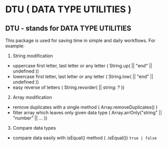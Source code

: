 
# DTU ( DATA TYPE UTILITIES )

## DTU - stands for DATA TYPE UTILITIES

This package is used for saving time in simple and daily workflows. For example: 
  1. String modification

  * uppercase first letter, last letter or any letter ( String.up( <number> || "end" || undefined ))
  * lowercase first letter, last letter or any letter ( String.low( <number> || "end" || undefined ))
  * easy reverse of letters ( String.revorder( <string> || string: ? ))

  2. Array modification

  * remove duplicates with a single method ( Array.removeDuplicates() )
  * filter array which leaves only given data type ( Array.arrOnly("string" || "number" || ... ))
 
  3. Compare data types

  * compare data easily with isEqual() method ( <data>.isEqual(<comparedData>))
    `true | false`